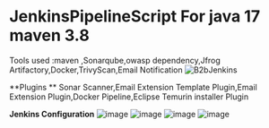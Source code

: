 # JenkinsPipelineScript For java 17 maven 3.8
Tools used :maven ,Sonarqube,owasp dependency,Jfrog Artifactory,Docker,TrivyScan,Email Notification 
![B2bJenkins](https://github.com/kolluri7782/JenkinsPipelineScripts/assets/105847632/ba6987ee-8fa1-4d9f-8fab-2f5e5f1ecbcc)

**Plugins **
Sonar Scanner,Email Extension Template Plugin,Email Extension Plugin,Docker Pipeline,Eclipse Temurin installer Plugin

**Jenkins Configuration**
![image](https://github.com/kolluri7782/JenkinsPipelineScripts/assets/105847632/7623116e-d274-44bb-9c9b-f84668bbddaf)
![image](https://github.com/kolluri7782/JenkinsPipelineScripts/assets/105847632/801f91a2-61e5-4351-82f3-f153dc8fdaf9)
![image](https://github.com/kolluri7782/JenkinsPipelineScripts/assets/105847632/ac9d12fd-3347-4b56-a96f-5f2df01fc5f2)
![image](https://github.com/kolluri7782/JenkinsPipelineScripts/assets/105847632/eb3b2b69-6163-4885-b1cb-9a0f26769079)




